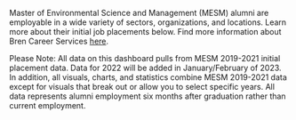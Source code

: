 Master of Environmental Science and Management (MESM) alumni are employable in a wide variety of sectors, organizations, and locations. Learn more about their initial job placements below. Find more information about Bren Career Services [here](https://bren.ucsb.edu/career-services).

Please Note: All data on this dashboard pulls from MESM 2019-2021 initial placement data. Data for 2022 will be added in January/February of 2023. In addition, all visuals, charts, and statistics combine MESM 2019-2021 data except for visuals that break out or allow you to select specific years. All data represents alumni employment six months after graduation rather than current employment.